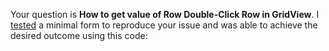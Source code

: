 Your question is **How to get value of Row Double-Click Row in GridView**. I [tested]() a minimal form to reproduce your issue and was able to achieve the desired outcome using this code:

